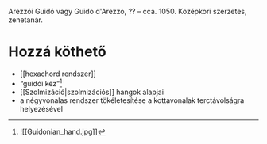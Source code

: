Arezzói Guidó vagy Guido d'Arezzo, ?? – cca. 1050. Középkori szerzetes, zenetanár.
# Hozzá köthető
- [[hexachord rendszer]]
- “guidói kéz”[^1]
- [[Szolmizáció|szolmizációs]] hangok alapjai
- a négyvonalas rendszer tökéletesítése a kottavonalak terctávolságra helyezésével

[^1]: ![[Guidonian_hand.jpg]]